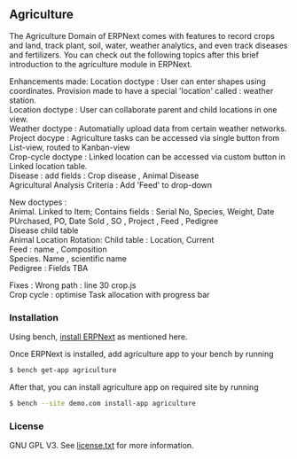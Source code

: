 ## Agriculture

The Agriculture Domain of ERPNext comes with features to record crops and land, track plant, soil, water, weather analytics, and even track diseases and fertilizers. You can check out the following topics after this brief introduction to the agriculture module in ERPNext.

Enhancements made:
Location doctype : User can enter shapes using coordinates. Provision made to have a special 'location' called : weather station.  
Location doctype : User can collaborate parent and child locations in one view.  
Weather doctype : Automatially upload data from certain weather networks.   
Project docype : Agriculture tasks can be accessed via single button from List-view, routed to Kanban-view  
Crop-cycle doctype : Linked location can be accessed via custom button in Linked location table.  
Disease : add fields : Crop disease , Animal Disease  
Agricultural Analysis Criteria : Add 'Feed' to drop-down  

New doctypes  :   
Animal. Linked to Item; Contains fields : Serial No, Species, Weight, Date PUrchased, PO, Date Sold , SO , Project , Feed , Pedigree  
        Disease child table  
Animal Location Rotation: Child table : Location, Current  
Feed : name , Composition  
Species. Name , scientific name  
Pedigree : Fields TBA

Fixes :
Wrong path  : line 30 crop.js  
Crop cycle : optimise Task allocation with progress bar  


### Installation

Using bench, [install ERPNext](https://github.com/frappe/bench#installation) as mentioned here.

Once ERPNext is installed, add agriculture app to your bench by running
```sh
$ bench get-app agriculture
```

After that, you can install agriculture app on required site by running

```sh
$ bench --site demo.com install-app agriculture
```


### License

GNU GPL V3. See [license.txt](https://github.com/frappe/agriculture/blob/develop/license.txt) for more information.
